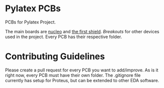 # Pylatex PCBs

PCBs for Pylatex Project.

The main boards are [nucleo](nucleo) and [the first shield](shield01). *Breakouts* for other devices used in the project. Every PCB has their respective folder.

# Contributing Guidelines

Please create a pull request for every PCB you want to add/improve. As is it right now, every PCB must have their own folder. The .gitignore file currently has setup for Proteus, but can be extended to other EDA software.
